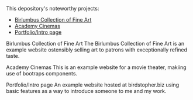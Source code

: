 <body>
	<p>This depository's noteworthy projects: </p>
		<ul>
			<li>
				<a href="https://github.com/turtelneck/HTML-and-CSS-Projects/tree/main/One-Page%20Website">
					Birlumbus Collection of Fine Art
				</a>
			</li>
			<li>
				<a href="https://github.com/turtelneck/HTML-and-CSS-Projects/tree/main/bootstrap4_project">
					Academy Cinemas
				</a>
			</li>
			<li>
				<a href="https://github.com/turtelneck/HTML-and-CSS-Projects/tree/main/portfolio">
					Portfolio/Intro page
				</a>
			</li>
		</ul>
</body>
Birlumbus Collection of Fine Art
The Birlumbus Collection of Fine Art is an example website ostensibly selling art to patrons with exceptionally refined taste.

Academy Cinemas
This is an example website for a movie theater, makiing use of bootraps components.

Portfolio/Intro page
An example website hosted at birdstopher.biz using basic features as a way to introduce someone to me and my work.

